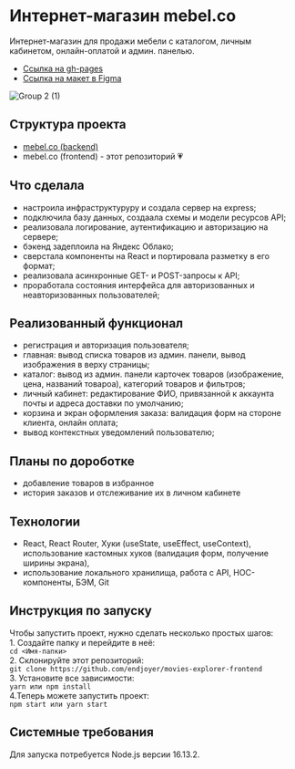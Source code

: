 # Интернет-магазин mebel.co
Интернет-магазин для продажи мебели с каталогом, личным кабинетом, онлайн-оплатой и админ. панелью.
* [Ссылка на gh-pages]()
* [Ссылка на макет в Figma]() 


![Group 2 (1)](https://github.com/niksander/mebel.co/assets/141334313/4efc593b-0c3b-4c24-bdea-b0ee2dc1141e)


## Структура проекта
* [mebel.co (backend)]()
* mebel.co (frontend) - этот репозиторий 💗 

## Что сделала
* настроила инфраструктуруру и создала сервер на express;
* подключила базу данных, создаала схемы и модели ресурсов API;
* реализовала логирование, аутентификацию и авторизацию на сервере;
* бэкенд задеплоила на Яндекс Облако;
* сверстала компоненты на React и портировала разметку в его формат;
* реализовала асинхронные GET- и POST-запросы к API;
* проработала состояния интерфейса для авторизованных и неавторизованных пользователей;

## Реализованный функционал
* регистрация и авторизация пользователя;
* главная: вывод списка товаров из админ. панели, вывод изображения в верху страницы;
* каталог: вывод из админ. панели карточек товаров (изображение, цена, названий товароа), категорий товаров и фильтров; 
* личный кабинет: редактирование ФИО, привязанной к аккаунта почты и адреса доставки по умолчанию;
* корзина и экран оформления заказа: валидация форм на стороне клиента, онлайн оплата; 
* вывод контекстных уведомлений пользователю;

## Планы по дороботке
* добавление товаров в избранное
* история заказов и отслеживание их в личном кабинете

## Технологии
* React, React Router, Хуки (useState, useEffect, useContext), использование кастомных хуков (валидация форм, получение ширины экрана),
* использование локального хранилища, работа с API, HOC-компоненты, БЭМ, Git 

## Инструкция по запуску
Чтобы запустить проект, нужно сделать несколько простых шагов:
<br>1. Создайте папку и перейдите в неё:
<br>`cd <Имя-папки>`
<br>2. Склонируйте этот репозиторий:
<br>`git clone https://github.com/endjoyer/movies-explorer-frontend`
<br>3. Установите все зависимости:
<br>`yarn или npm install`
<br>4.Теперь можете запустить проект:
<br>`npm start или yarn start`

## Системные требования
Для запуска потребуется Node.js версии 16.13.2.
